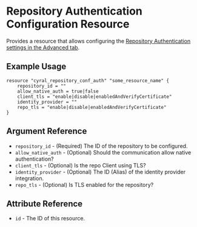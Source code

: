 # Repository Authentication Configuration Resource

Provides a resource that allows configuring the [Repository Authentication settings in the Advanced tab](https://cyral.com/docs/manage-repositories/repo-advanced-settings/#authentication).

## Example Usage

```hcl
resource "cyral_repository_conf_auth" "some_resource_name" {
    repository_id = ""
    allow_native_auth = true|false
    client_tls = "enable|disable|enabledAndVerifyCertificate"
    identity_provider = ""
    repo_tls = "enable|disable|enabledAndVerifyCertificate"
}
```

## Argument Reference

- `repository_id` - (Required) The ID of the repository to be configured.
- `allow_native_auth` - (Optional) Should the communication allow native authentication?
- `client_tls` - (Optional) Is the repo Client using TLS?
- `identity_provider` - (Optional) The ID (Alias) of the identity provider integration.
- `repo_tls` - (Optional) Is TLS enabled for the repository?

## Attribute Reference

- `id` - The ID of this resource.
